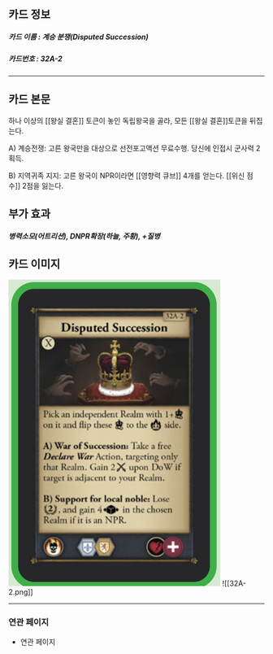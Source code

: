 ## 카드 정보
##### 카드 이름 : 계승 분쟁(Disputed Succession)
##### 카드번호 : 32A-2
---
## 카드 본문

하나 이상의 [[왕실 결혼]] 토큰이 놓인 독립왕국을 골라, 모든 [[왕실 결혼]]토큰을 뒤집는다.

A) 계승전쟁: 고른 왕국만을 대상으로 선전포고액션 무료수행. 당신에 인접시 군사력 2 획득.

B) 지역귀족 지지: 고른 왕국이 NPR이라면 [[영향력 큐브]] 4개를 얻는다. [[위신 점수]] 2점을 잃는다.

## 부가 효과
##### 병력소모(어트리션), DNPR확장(하늘, 주황), +질병

## 카드 이미지
<img src="\Assets\32A-2.png"/>
![[32A-2.png]]

--- 

### 연관 페이지
- 연관 페이지
